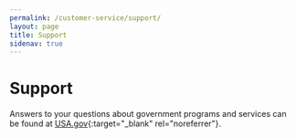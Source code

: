 ```yaml
---
permalink: /customer-service/support/
layout: page
title: Support
sidenav: true
---
```


# Support
Answers to your questions about government programs and services can be found at
[USA.gov](https://www.usa.gov){:target="_blank" rel="noreferrer"}.
